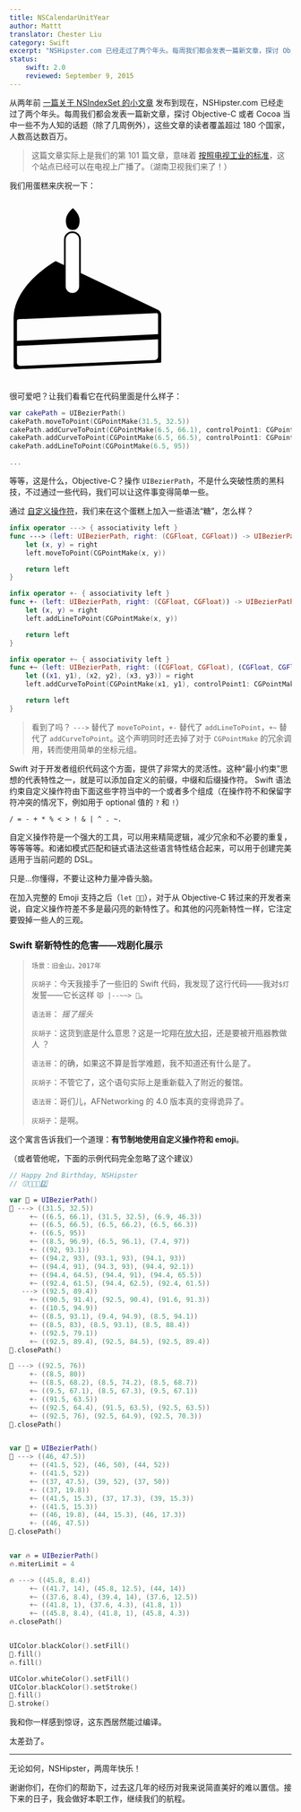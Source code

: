 ```yaml
---
title: NSCalendarUnitYear
author: Mattt
translator: Chester Liu
category: Swift
excerpt: "NSHipster.com 已经走过了两个年头。每周我们都会发表一篇新文章，探讨 Objective-C 或者 Cocoa 当中一些不为人知的话题（除了几周例外）。我们用蛋糕来庆祝一下。"
status:
    swift: 2.0
    reviewed: September 9, 2015
---
```


从两年前 [一篇关于 NSIndexSet 的小文章](http://nshipster.cn/nsindexset/) 发布到现在，NSHipster.com 已经走过了两个年头。每周我们都会发表一篇新文章，探讨 Objective-C 或者 Cocoa 当中一些不为人知的话题（除了几周例外），这些文章的读者覆盖超过 180 个国家，人数高达数百万。

> 这篇文章实际上是我们的第 101 篇文章，意味着 [按照电视工业的标准](http://en.wikipedia.org/wiki/100_episodes)，这个站点已经可以在电视上广播了。（湖南卫视我们来了！）

我们用蛋糕来庆祝一下：

<svg version="1.1" id="birthday-cake" xmlns="http://www.w3.org/2000/svg" xmlns:xlink="http://www.w3.org/1999/xlink" x="0px" y="0px"
     viewBox="0 0 100 100" enable-background="new 0 0 100 100" xml:space="preserve" style="width:300px; height: 300px; margin: 1em auto;">
    <path d="M27.5,32.5c0,0-24.6,13.8-25,33.6c0,0.1,0,0.2,0,0.4V95c0,1.1,0.9,2,2,1.9L88,93.1c1.1-0.1,2.1-0.1,2.2-0.1
        c0.1,0,0.2-0.9,0.2-2c0,0,0-25.5,0-26.5c0-2-2-3-2-3 M88.5,89.4c0,1-0.9,1.9-2,2L6.5,94.9c-1.1,0-2-0.8-2-1.8c0,0,0-4.7,0-10.1
        l84-3.9C88.5,84.5,88.5,89.4,88.5,89.4z M88.5,76L4.5,80c0-5.8,0-11.3,0-11.8c0-0.9,1-1.1,1-1.1l82-3.6c0,0,1,0,1,0.9
        C88.5,64.9,88.5,70.3,88.5,76z"/>
    <path d="M41.8,8.4c0,4.1-1.8,5.6-4.1,5.6c-2.3,0-4.1-1.5-4.1-5.6S37.8,1,37.8,1S41.8,4.3,41.8,8.4z"/>
    <path fill="#FFFFFF" stroke="#000000" stroke-miterlimit="10" d="M42,47.5c0,2.5-2,4.5-4.5,4.5l0,0c-2.5,0-4.5-2-4.5-4.5V19.8
        c0-2.5,2-4.5,4.5-4.5l0,0c2.5,0,4.5,2,4.5,4.5V47.5z"/>
</svg>

很可爱吧？让我们看看它在代码里面是什么样子：

```swift
var cakePath = UIBezierPath()
cakePath.moveToPoint(CGPointMake(31.5, 32.5))
cakePath.addCurveToPoint(CGPointMake(6.5, 66.1), controlPoint1: CGPointMake(31.5, 32.5), controlPoint2: CGPointMake(6.9, 46.3))
cakePath.addCurveToPoint(CGPointMake(6.5, 66.5), controlPoint1: CGPointMake(6.5, 66.2), controlPoint2: CGPointMake(6.5, 66.3))
cakePath.addLineToPoint(CGPointMake(6.5, 95))

...
```

等等，这是什么，Objective-C？操作 `UIBezierPath`，不是什么突破性质的黑科技，不过通过一些代码，我们可以让这件事变得简单一些。

通过 [自定义操作符](https://developer.apple.com/library/prerelease/ios/documentation/swift/conceptual/swift_programming_language/AdvancedOperators.html#//apple_ref/doc/uid/TP40014097-CH27-XID_28)，我们来在这个蛋糕上加入一些语法“糖”，怎么样？

```swift
infix operator ---> { associativity left }
func ---> (left: UIBezierPath, right: (CGFloat, CGFloat)) -> UIBezierPath {
    let (x, y) = right
    left.moveToPoint(CGPointMake(x, y))

    return left
}

infix operator +- { associativity left }
func +- (left: UIBezierPath, right: (CGFloat, CGFloat)) -> UIBezierPath {
    let (x, y) = right
    left.addLineToPoint(CGPointMake(x, y))

    return left
}

infix operator +~ { associativity left }
func +~ (left: UIBezierPath, right: ((CGFloat, CGFloat), (CGFloat, CGFloat), (CGFloat, CGFloat))) -> UIBezierPath {
    let ((x1, y1), (x2, y2), (x3, y3)) = right
    left.addCurveToPoint(CGPointMake(x1, y1), controlPoint1: CGPointMake(x2, y2), controlPoint2: CGPointMake(x3, y3))

    return left
}
```

> 看到了吗？ `--->` 替代了 `moveToPoint`，`+-` 替代了 `addLineToPoint`，`+~` 替代了 `addCurveToPoint`。这个声明同时还去掉了对于 `CGPointMake` 的冗余调用，转而使用简单的坐标元组。

Swift 对于开发者组织代码这个方面，提供了非常大的灵活性。这种“最小约束”思想的代表特性之一，就是可以添加自定义的前缀，中缀和后缀操作符。 Swift 语法约束自定义操作符由下面这些字符当中的一个或者多个组成（在操作符不和保留字符冲突的情况下，例如用于 optional 值的 `?` 和 `!`）

`/ = - + * % < > ! & | ^ . ~.`

自定义操作符是一个强大的工具，可以用来精简逻辑，减少冗余和不必要的重复，等等等等。和诸如模式匹配和链式语法这些语言特性结合起来，可以用于创建完美适用于当前问题的 DSL。

只是...你懂得，不要让这种力量冲昏头脑。

在加入完整的 Emoji 支持之后（`let 🐶🐮`），对于从 Objective-C 转过来的开发者来说，自定义操作符差不多是最闪亮的新特性了。和其他的闪亮新特性一样，它注定要毁掉一些人的三观。

### Swift 崭新特性的危害——戏剧化展示

> `场景：旧金山，2017年`
> 
> `灰胡子`：今天我接手了一些旧的 Swift 代码，我发现了这行代码——我对`$灯`发誓——它长这样 `😾 |--~~> 💩`。
> 
> `语法哥`： _摇了摇头_
> 
> `灰胡子`：这货到底是什么意思？这是一坨翔在<abbr title="↓↘︎→P">放大招</abbr>，还是要被开瓶器教做人 ？
> 
> `语法哥`：的确，如果这不算是哲学难题，我不知道还有什么是了。
> 
> `灰胡子`：不管它了，这个语句实际上是重新载入了附近的餐馆。
> 
> `语法哥`：哥们儿，AFNetworking 的 4.0 版本真的变得诡异了。
> 
> `灰胡子`：是啊。

这个寓言告诉我们一个道理：**有节制地使用自定义操作符和 emoji**。

（或者管他呢，下面的示例代码完全忽略了这个建议）

```swift
// Happy 2nd Birthday, NSHipster
// 😗💨🎂✨2️⃣

var 🍰 = UIBezierPath()
🍰 ---> ((31.5, 32.5))
     +~ ((6.5, 66.1), (31.5, 32.5), (6.9, 46.3))
     +~ ((6.5, 66.5), (6.5, 66.2), (6.5, 66.3))
     +- ((6.5, 95))
     +~ ((8.5, 96.9), (6.5, 96.1), (7.4, 97))
     +- ((92, 93.1))
     +~ ((94.2, 93), (93.1, 93), (94.1, 93))
     +~ ((94.4, 91), (94.3, 93), (94.4, 92.1))
     +~ ((94.4, 64.5), (94.4, 91), (94.4, 65.5))
     +~ ((92.4, 61.5), (94.4, 62.5), (92.4, 61.5))
   ---> ((92.5, 89.4))
     +~ ((90.5, 91.4), (92.5, 90.4), (91.6, 91.3))
     +- ((10.5, 94.9))
     +~ ((8.5, 93.1), (9.4, 94.9), (8.5, 94.1))
     +~ ((8.5, 83), (8.5, 93.1), (8.5, 88.4))
     +- ((92.5, 79.1))
     +~ ((92.5, 89.4), (92.5, 84.5), (92.5, 89.4))
🍰.closePath()

🍰 ---> ((92.5, 76))
     +- ((8.5, 80))
     +~ ((8.5, 68.2), (8.5, 74.2), (8.5, 68.7))
     +~ ((9.5, 67.1), (8.5, 67.3), (9.5, 67.1))
     +- ((91.5, 63.5))
     +~ ((92.5, 64.4), (91.5, 63.5), (92.5, 63.5))
     +~ ((92.5, 76), (92.5, 64.9), (92.5, 70.3))
🍰.closePath()


var 📍 = UIBezierPath()
📍 ---> ((46, 47.5))
     +~ ((41.5, 52), (46, 50), (44, 52))
     +- ((41.5, 52))
     +~ ((37, 47.5), (39, 52), (37, 50))
     +- ((37, 19.8))
     +~ ((41.5, 15.3), (37, 17.3), (39, 15.3))
     +- ((41.5, 15.3))
     +~ ((46, 19.8), (44, 15.3), (46, 17.3))
     +- ((46, 47.5))
📍.closePath()


var 🔥 = UIBezierPath()
🔥.miterLimit = 4

🔥 ---> ((45.8, 8.4))
     +~ ((41.7, 14), (45.8, 12.5), (44, 14))
     +~ ((37.6, 8.4), (39.4, 14), (37.6, 12.5))
     +~ ((41.8, 1), (37.6, 4.3), (41.8, 1))
     +~ ((45.8, 8.4), (41.8, 1), (45.8, 4.3))
🔥.closePath()


UIColor.blackColor().setFill()
🍰.fill()
🔥.fill()

UIColor.whiteColor().setFill()
UIColor.blackColor().setStroke()
📍.fill()
📍.stroke()
```

我和你一样感到惊讶，这东西居然能过编译。

太差劲了。

* * *

无论如何，NSHipster，两周年快乐！

谢谢你们，在你们的帮助下，过去这几年的经历对我来说简直美好的难以置信。接下来的日子，我会做好本职工作，继续我们的航程。
```
